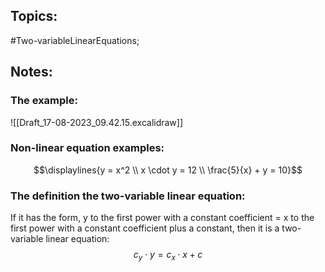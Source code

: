 ## Topics:
#Two-variableLinearEquations;

## Notes:

### The example:
![[Draft_17-08-2023_09.42.15.excalidraw]]

### Non-linear equation examples:
$$\displaylines{y = x^2 \\ x \cdot y = 12 \\ \frac{5}{x} + y = 10}$$

### The definition the two-variable linear equation:
If it has the form, y to the first power with a constant coefficient = x to the first power with a constant coefficient plus a constant, then it is a two-variable linear equation:
$$c_y \cdot y = c_x \cdot x + c$$
